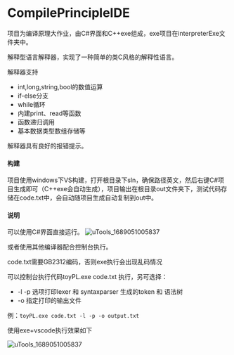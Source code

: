 # CompilePrincipleIDE
项目为编译原理大作业，由C#界面和C++exe组成，exe项目在interpreterExe文件夹中。

解释型语言解释器，实现了一种简单的类C风格的解释性语言。

解释器支持

- int,long,string,bool的数值运算
- if-else分支
- while循环
- 内建print、read等函数
- 函数递归调用
- 基本数据类型数组存储等

解释器具有良好的报错提示。

#### 构建

项目使用windows下VS构建，打开根目录下sln，确保路径英文，然后右键C#项目生成即可（C++exe会自动生成），项目输出在根目录out文件夹下，测试代码存储在code.txt中，会自动随项目生成自动复制到out中。

#### 说明

可以使用C#界面直接运行。
![uTools_1689051005837](https://github.com/xiaoliubenliu/CompilePrincipleIDE/raw/master/readmePic/uTools_1689059118318.png)

或者使用其他编译器配合控制台执行。

code.txt需要GB2312编码，否则exe执行会出现乱码情况

可以控制台执行代码toyPL.exe code.txt 执行，另可选择：

- -l -p 选项打印lexer 和 syntaxparser 生成的token 和 语法树
- -o 指定打印的输出文件

例：`toyPL.exe code.txt -l -p -o output.txt`

使用exe+vscode执行效果如下

![uTools_1689051005837](https://github.com/xiaoliubenliu/interpreter/raw/master/readmePic/uTools_1689051005837.png)

